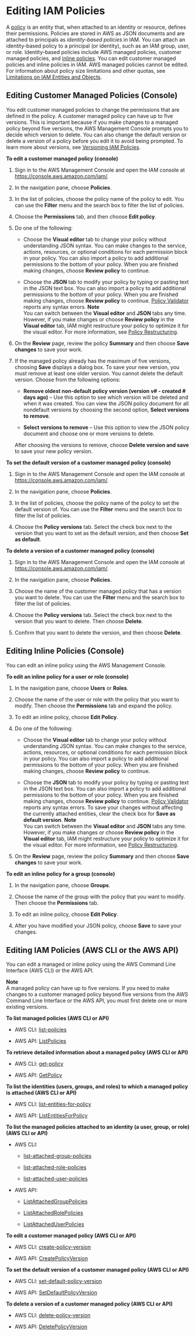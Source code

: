 # Editing IAM Policies<a name="access_policies_manage-edit"></a>

A [policy](access_policies.md) is an entity that, when attached to an identity or resource, defines their permissions\. Policies are stored in AWS as JSON documents and are attached to principals as *identity\-based policies* in IAM\. You can attach an identity\-based policy to a principal \(or identity\), such as an IAM group, user, or role\. Identity\-based policies include AWS managed policies, customer managed policies, and [inline policies](access_policies_managed-vs-inline.md)\. You can edit customer managed policies and inline policies in IAM\. AWS managed policies cannot be edited\. For information about policy size limitations and other quotas, see [Limitations on IAM Entities and Objects](reference_iam-limits.md)\.

## Editing Customer Managed Policies \(Console\)<a name="edit-managed-policy-console"></a>

You edit customer managed policies to change the permissions that are defined in the policy\. A customer managed policy can have up to five versions\. This is important because if you make changes to a managed policy beyond five versions, the AWS Management Console prompts you to decide which version to delete\. You can also change the default version or delete a version of a policy before you edit it to avoid being prompted\. To learn more about versions, see [Versioning IAM Policies](access_policies_managed-versioning.md)\.

**To edit a customer managed policy \(console\)**

1. Sign in to the AWS Management Console and open the IAM console at [https://console\.aws\.amazon\.com/iam/](https://console.aws.amazon.com/iam/)\.

1. In the navigation pane, choose **Policies**\.

1. In the list of policies, choose the policy name of the policy to edit\. You can use the **Filter** menu and the search box to filter the list of policies\.

1. Choose the **Permissions** tab, and then choose **Edit policy**\. 

1. Do one of the following:

   + Choose the **Visual editor** tab to change your policy without understanding JSON syntax\. You can make changes to the service, actions, resources, or optional conditions for each permission block in your policy\. You can also import a policy to add additional permissions to the bottom of your policy\. When you are finished making changes, choose **Review policy** to continue\.

   + Choose the **JSON** tab to modify your policy by typing or pasting text in the JSON text box\. You can also import a policy to add additional permissions to the bottom of your policy\. When you are finished making changes, choose **Review policy** to continue\. [Policy Validator](access_policies_policy-validator.md) reports any syntax errors\.
**Note**  
You can switch between the **Visual editor** and **JSON** tabs any time\. However, if you make changes or choose **Review policy** in the **Visual editor** tab, IAM might restructure your policy to optimize it for the visual editor\. For more information, see [Policy Restructuring](troubleshoot_policies.md#troubleshoot_viseditor-restructure)\.

1. On the **Review** page, review the policy **Summary** and then choose **Save changes** to save your work\.

1. If the managed policy already has the maximum of five versions, choosing **Save** displays a dialog box\. To save your new version, you must remove at least one older version\. You cannot delete the default version\. Choose from the following options:

   + **Remove oldest non\-default policy version \(version v\# \- created \# days ago\)** – Use this option to see which version will be deleted and when it was created\. You can view the JSON policy document for all nondefault versions by choosing the second option, **Select versions to remove**\. 

   + **Select versions to remove** – Use this option to view the JSON policy document and choose one or more versions to delete\.

   After choosing the versions to remove, choose **Delete version and save** to save your new policy version\.

**To set the default version of a customer managed policy \(console\)**

1. Sign in to the AWS Management Console and open the IAM console at [https://console\.aws\.amazon\.com/iam/](https://console.aws.amazon.com/iam/)\.

1. In the navigation pane, choose **Policies**\.

1. In the list of policies, choose the policy name of the policy to set the default version of\. You can use the **Filter** menu and the search box to filter the list of policies\.

1. Choose the **Policy versions** tab\. Select the check box next to the version that you want to set as the default version, and then choose **Set as default**\.

**To delete a version of a customer managed policy \(console\)**

1. Sign in to the AWS Management Console and open the IAM console at [https://console\.aws\.amazon\.com/iam/](https://console.aws.amazon.com/iam/)\.

1. In the navigation pane, choose **Policies**\.

1. Choose the name of the customer managed policy that has a version you want to delete\. You can use the **Filter** menu and the search box to filter the list of policies\.

1. Choose the **Policy versions** tab\. Select the check box next to the version that you want to delete\. Then choose **Delete**\.

1. Confirm that you want to delete the version, and then choose **Delete**\.

## Editing Inline Policies \(Console\)<a name="edit-inline-policy-console"></a>

You can edit an inline policy using the AWS Management Console\.

**To edit an inline policy for a user or role \(console\)**

1. In the navigation pane, choose **Users** or **Roles**\.

1. Choose the name of the user or role with the policy that you want to modify\. Then choose the **Permissions** tab and expand the policy\.

1. To edit an inline policy, choose **Edit Policy**\. 

1. Do one of the following:

   + Choose the **Visual editor** tab to change your policy without understanding JSON syntax\. You can make changes to the service, actions, resources, or optional conditions for each permission block in your policy\. You can also import a policy to add additional permissions to the bottom of your policy\. When you are finished making changes, choose **Review policy** to continue\.

   + Choose the **JSON** tab to modify your policy by typing or pasting text in the JSON text box\. You can also import a policy to add additional permissions to the bottom of your policy\. When you are finished making changes, choose **Review policy** to continue\. [Policy Validator](access_policies_policy-validator.md) reports any syntax errors\. To save your changes without affecting the currently attached entities, clear the check box for **Save as default version**\.
**Note**  
You can switch between the **Visual editor** and **JSON** tabs any time\. However, if you make changes or choose **Review policy** in the **Visual editor** tab, IAM might restructure your policy to optimize it for the visual editor\. For more information, see [Policy Restructuring](troubleshoot_policies.md#troubleshoot_viseditor-restructure)\.

1. On the **Review** page, review the policy **Summary** and then choose **Save changes** to save your work\.

**To edit an inline policy for a group \(console\)**

1. In the navigation pane, choose **Groups**\.

1. Choose the name of the group with the policy that you want to modify\. Then choose the **Permissions** tab\.

1. To edit an inline policy, choose **Edit Policy**\. 

1. After you have modified your JSON policy, choose **Save** to save your changes\.

## Editing IAM Policies \(AWS CLI or the AWS API\)<a name="edit-policies-cli-api"></a>

You can edit a managed or inline policy using the AWS Command Line Interface \(AWS CLI\) or the AWS API\.

**Note**  
A managed policy can have up to five versions\. If you need to make changes to a customer managed policy beyond five versions from the AWS Command Line Interface or the AWS API, you must first delete one or more existing versions\.

**To list managed policies \(AWS CLI or API\)**

+ AWS CLI: [list\-policies](http://docs.aws.amazon.com/cli/latest/reference/iam/list-policies.html)

+ AWS API: [ListPolicies](http://docs.aws.amazon.com/IAM/latest/APIReference/API_ListPolicies.html)

**To retrieve detailed information about a managed policy \(AWS CLI or API\)**

+ AWS CLI: [get\-policy](http://docs.aws.amazon.com/cli/latest/reference/iam/get-policy.html)

+ AWS API: [GetPolicy](http://docs.aws.amazon.com/IAM/latest/APIReference/API_GetPolicy.html)

**To list the identities \(users, groups, and roles\) to which a managed policy is attached \(AWS CLI or API\)**

+ AWS CLI: [list\-entities\-for\-policy](http://docs.aws.amazon.com/cli/latest/reference/iam/list-entities-for-policy.html)

+ AWS API: [ListEntitiesForPolicy](http://docs.aws.amazon.com/IAM/latest/APIReference/API_ListEntitiesForPolicy.html)

**To list the managed policies attached to an identity \(a user, group, or role\) \(AWS CLI or API\)**

+ AWS CLI: 

  + [list\-attached\-group\-policies](http://docs.aws.amazon.com/cli/latest/reference/iam/list-attached-group-policies.html)

  + [list\-attached\-role\-policies](http://docs.aws.amazon.com/cli/latest/reference/iam/list-attached-role-policies.html)

  + [list\-attached\-user\-policies](http://docs.aws.amazon.com/cli/latest/reference/iam/list-attached-user-policies.html)

+ AWS API: 

  + [ListAttachedGroupPolicies](http://docs.aws.amazon.com/IAM/latest/APIReference/API_ListAttachedGroupPolicies.html)

  + [ListAttachedRolePolicies](http://docs.aws.amazon.com/IAM/latest/APIReference/API_ListAttachedRolePolicies.html)

  + [ListAttachedUserPolicies](http://docs.aws.amazon.com/IAM/latest/APIReference/API_ListAttachedUserPolicies.html)

**To edit a customer managed policy \(AWS CLI or API\)**

+ AWS CLI: [create\-policy\-version](http://docs.aws.amazon.com/cli/latest/reference/iam/create-policy-version.html)

+ AWS API: [CreatePolicyVersion](http://docs.aws.amazon.com/IAM/latest/APIReference/API_CreatePolicyVersion.html)

**To set the default version of a customer managed policy \(AWS CLI or API\)**

+ AWS CLI: [set\-default\-policy\-version](http://docs.aws.amazon.com/cli/latest/reference/iam/set-default-policy-version.html)

+ AWS API: [SetDefaultPolicyVersion](http://docs.aws.amazon.com/IAM/latest/APIReference/API_SetDefaultPolicyVersion.html)

**To delete a version of a customer managed policy \(AWS CLI or API\)**

+ AWS CLI: [delete\-policy\-version](http://docs.aws.amazon.com/cli/latest/reference/iam/delete-policy-version.html)

+ AWS API: [DeletePolicyVersion](http://docs.aws.amazon.com/IAM/latest/APIReference/API_DeletePolicyVersion.html)